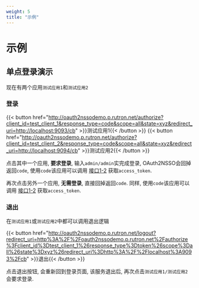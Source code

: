 ```yaml
---
weight: 5
title: "示例"
---
```


# 示例

## 单点登录演示

现在有两个应用`测试应用1`和`测试应用2`

### 登录

{{< button href="http://oauth2nssodemo.p.rutron.net/authorize?client_id=test_client_1&response_type=code&scope=all&state=xyz&redirect_uri=http://localhost:9093/cb" >}}测试应用1{{< /button >}}
{{< button href="http://oauth2nssodemo.p.rutron.net/authorize?client_id=test_client_2&response_type=code&scope=all&state=xyz&redirect_uri=http://localhost:9094/cb" >}}测试应用2{{< /button >}}

点击其中一个应用, **要求登录**, 输入`admin/admin`实完成登录, OAuth2NSSO会回掉返回`code`, 使用`code`该应用可以调用 [接口1-2](/docs/oauth2nsso/apis) 获取`access_token`.

再次点击另外一个应用, **无需登录**, 直接回掉返回`code`. 同样, 使用`code`该应用可以调用 [接口1-2](/docs/oauth2nsso/apis) 获取`access_token`.

### 退出

在`测试应用1`或`测试应用2`中都可以调用退出逻辑

{{< button href="http://oauth2nssodemo.p.rutron.net/logout?redirect_uri=http%3A%2F%2Foauth2nssodemo.p.rutron.net%2Fauthorize%3Fclient_id%3Dtest_client_1%26response_type%3Dtoken%26scope%3Dall%26state%3Dxyz%26redirect_uri%3Dhttp%3A%2F%2Flocalhost%3A9093%2Fcb" >}}退出{{< /button >}}

点击退出按钮, 会重新回到登录页面, 该服务退出后, 再次点击`测试应用1/测试应用2`会要求登录.